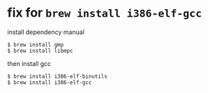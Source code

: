# fix for `brew install i386-elf-gcc`

install dependency manual
```
$ brew install gmp
$ brew install libmpc
```

then install gcc
```
$ brew install i386-elf-binutils
$ brew install i386-elf-gcc
```